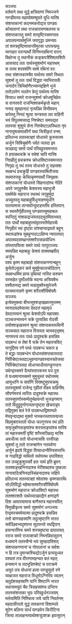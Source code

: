 सञ्जयः  
वर्तमाने तथा युद्धे क्षत्रियाणां निमज्जने  
गाण्डीवस्य महाघोषश्श्रूयते युधि मारिष  
संशप्तकानां कदनमकरोद्यत्र पाण्डवः  
कोसलानां तथा राजन्नारायणबलस्य च  
संशप्तकास्तु समरे शरवृष्टिस्समन्ततः  
अपातयन्पार्थमूर्ध्नि जयगृद्धाः प्रमन्यवः  
तां शस्त्रवृष्टिमायान्तीमुरसा धारयन्प्रभुः  
व्यगाहत परान्पार्थो विनिघ्नन्रथिनां वरान्  
विक्षोभ्य तु रथानीकं कङ्कपत्रैश्शिलाशितैः  
आससाद ततः पार्थस्सुशर्माणं महारथम्  
स तस्य शरवर्षाणि ववर्ष रथिनां वरः  
तथा संशप्तकाश्चैव पार्थस्य समरे स्थिताः  
सुशर्मा तु ततः पार्थं विद्ध्वा नवभिरायसैः  
जनार्दनं त्रिभिर्बाणैरभ्यघ्नद्दक्षिणे भुजे  
ततोऽपरेण भल्लेन केतुं पार्थस्य मारिष  
विव्याध समरे राजन्सुशर्मा क्रोधमूर्च्छितः  
स वानरवरो राजन्विश्वकर्मकृतो महान्  
ननाद सुमहानादं नृत्यन्निव विभीषयन्  
कपेस्तु निनदं श्रुत्वा सन्त्रस्ता तव वाहिनी  
भयं विपुलमासाद्य निश्चेष्टा समपद्यत  
ततस्सा शुशुभे सेना निश्चेष्टाऽवस्थिता नृप  
नानापुष्पसमाकीर्णं यथा चित्रीकृतं वनम्  
प्रतिलभ्य ततस्सञ्ज्ञां योधास्ते कुरुसत्तम  
अर्जुनं सिषिचुर्बाणैः पर्वतं जलदा इव  
सञ्छाद्य समरे पार्थं परिवव्रुस्समन्ततः  
ते हयान्रथचक्रे च रथेषां चापि मारिष  
निग्रहीतुं प्रचक्रश्च क्रोधाविष्टास्समन्ततः  
निगृह्य तु रथं तस्य योधास्ते तु सहस्रशः  
रथबन्धं प्रचक्रुर्हि पाण्डवस्यामितौजसः  
रथमारुरुहुः केचित्कृष्णपार्थौ जिघृक्षवः  
संशप्तकानां योधास्ते सिंहनादांश्च नेदिरे  
अपरे जगृहुश्चैव केशवस्य महाभुजौ  
पार्थमेके महाराज रथस्थं जगृहुर्मुदा  
अच्युतस्तु महाबाहुर्विधून्वन्रणमूर्धनि  
पातयामास तान्सर्वान्दुष्टहस्तीव हस्तिपान्  
स रथस्तैर्गृहीतस्तु पाण्डवस्सुमहाबलः  
स्पन्दितुं नाशकद्राजंस्तदद्भुतमिवाभवत्  
ततः पार्थो महाबाहुस्संवृतस्स्तैर्महारथैः  
निगृहीतं रथं दृष्ट्वा तांश्चाप्याद्रवतो बहून्  
रथारूढांश्च सुबहून्पदाऽऽक्षिप्य न्यपातयत्  
अपातयदसम्भ्रान्तश्शरैरासन्नयोधिनः  
तांस्तापयित्वा समरे पार्थः परपुरञ्जयः  
स्मयन्निव महाबाहुः केशवं वाक्यमब्रवीत्  
अर्जुनः  
पश्य कृष्ण महाबाहो संशप्तकगणान्बहून्  
कुर्वतोऽसुकरं कर्म मुमूर्षून्कालचोदितान्  
रथबन्धमिमं प्राप्य पृथिव्यां नास्ति कश्चन  
यस्सहेत पुमाँल्लोके मदन्यः क्षत्रियर्षभः  
पश्यैतानद्य समरे मत्प्रयुक्तैस्सुतेजनैः  
पात्यमानान्रणे कृष्ण शरैराशीविषोपमैः  
सञ्जयः  
इत्येवमुक्त्वा बीभत्सुश्शङ्खप्रवरमुत्तमम्  
व्यनादयदमेयात्मा देवदत्तं महामृधे  
देवदत्तस्वनं श्रुत्वा केशवोऽपि महायशाः  
पाञ्चजन्यस्वनं चक्रे पूरयन्निव रोदसी  
तयोश्शङ्खस्वनं श्रुत्वा संशप्तकवरूथिनी  
सञ्चचाल महाराज वित्रस्ता चाभवद्भृशम्  
नागमस्त्रं ततः पार्थः प्रादुश्चक्रे हसन्निव  
पादबन्धं स तेषां वै चक्रे तेन महास्त्रवित्  
यानुद्दिश्य रणे पार्थः पादबन्धं चकार ह  
ते बद्धाः पादबन्धेन योधास्संशप्तकास्तदा  
निर्विचेष्टास्तदाऽभूवन्पाण्डवस्यास्त्रतेजसा  
निर्विचेष्टांस्तदा योधानवधीत्पाण्डुनन्दनः  
यथेन्द्रस्समरे दैत्यांस्तारकस्य वधे पुरा  
ते वध्यमानास्समरे मुमुचुस्तं रथोत्तमम्  
आयुधानि च सर्वाणि विस्रष्टुमुपचक्रमुः  
ततस्सुशर्मा राजेन्द्र गृहीतां वीक्ष्य वाहिनीम्  
सौपर्णमस्त्रं त्वरितः प्रादुश्चक्रे महारथः  
ततस्सुपर्णास्सम्पेतुर्भक्षयन्तो भुजङ्गमान्  
ततो विदुद्रुवुर्नागास्तान्दृष्ट्वा खेचरान्नृप  
तद्विमुक्तं बलं रेजे पादबन्धाद्विशाम्पते  
मेघवृन्दाद्यथा मुक्तो भास्करस्तापयन्प्रजाः  
विप्रमुक्तास्ततो योधाः फल्गुनस्य रथं प्रति  
ससृजुर्बाणसङ्घांश्च शस्त्रसङ्घांश्च मारिष  
तां महास्त्रमयीं वृष्टिं शरैस्सञ्छिद्य मारिष  
अवधीत्स ततो योधान्वासविः परवीरहा  
सुशर्मा तु ततो राजन्बाणेन नतपर्वणा  
अर्जुनं हृदये विद्ध्वा विव्याधान्यैस्त्रिसप्तभिः  
स गाढविद्धो व्यथितो रथोपस्थ उपाविशत्  
तत उच्चुक्रुशुस्सर्वे हतः पार्थ इति ब्रुवन्  
ततश्शङ्खनिनादाश्च भेरीशब्दाश्च पुष्कलाः  
नानावादित्रनिनदास्सिंहनादाश्च जज्ञिरे  
प्रतिलभ्य ततस्सञ्ज्ञां श्वेताश्वः कृष्णसारथिः  
सोऽतिविद्धो महेष्वासश्शरैराशीविषोपमैः  
सुशर्माणं महाराज क्रोधाविष्टो महारथः  
ततश्शरशतैः पार्थस्सञ्छाद्यैनं क्षणाद्रणे  
दिश आवारयामास बाणैस्तत्र महास्त्रवित्  
विमुखीकृत्य समरे सुशर्माणं धनञ्जयः  
ऐन्द्रमस्त्रममेयात्मा प्रादुश्चक्रे हसन्निव  
ततो बाणसहस्राणि तदुत्सृष्टानि भारत  
सर्वदिक्ष्वभ्यदृश्यन्त सूदयन्तो रथद्विपान्  
हयान्पत्तींश्च समरे शस्त्रवृष्ट्या ह्यपातयत्  
रराज समरे राजञ्शक्रो निघ्नन्निवासुरान्  
वध्यमाने ततस्सैन्ये भयं सुमहदाविशत्  
संशप्तकगणानां च गोपालानां च सर्वशः  
न हि तत्र पुमान्कश्चिद्योऽर्जुनं प्रत्ययुध्यत  
पश्यतां तत्र वीराणामहन्यत बलं महत्  
हन्यमानं च तदभून्निश्चेष्टं च पराक्रमे  
अयुतं तत्र योधानां हत्वा पाण्डुसुतो रणे  
व्यभ्राजत महाराज विधूमोऽग्निरिव ज्वलन्  
चतुर्दशसहस्राणि यानि शिष्टानि भारत  
रथानामयुतं चैव त्रिसहस्रांश्च दन्तिनः  
ततस्संशप्तका भूयः परिवव्रुर्धनञ्जयम्  
मर्तव्यमिति निश्चित्य जये चापि निवर्तनम्  
महदासीत्ततो युद्धं तावकानां विशाम्पते  
शूरेण बलिना सार्धं पाण्डवेन किरीटिना  
जित्वा तान्न्यहनत्पार्थश्शत्रूञ्शक्र इवासुरान्   
